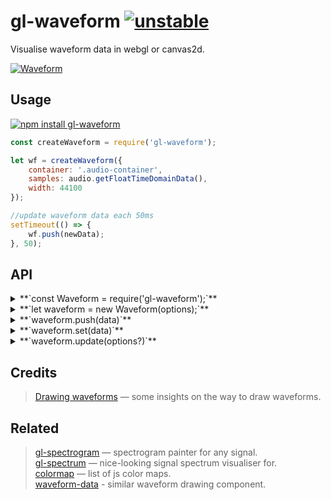 # gl-waveform [![unstable](http://badges.github.io/stability-badges/dist/unstable.svg)](http://github.com/badges/stability-badges)

Visualise waveform data in webgl or canvas2d.

[![Waveform](https://raw.githubusercontent.com/audio-lab/gl-waveform/gh-pages/preview.png "Waveform")](http://audio-lab.github.io/gl-waveform/)


## Usage

[![npm install gl-waveform](https://nodei.co/npm/gl-waveform.png?mini=true)](https://npmjs.org/package/gl-waveform/)

```js
const createWaveform = require('gl-waveform');

let wf = createWaveform({
	container: '.audio-container',
	samples: audio.getFloatTimeDomainData(),
	width: 44100
});

//update waveform data each 50ms
setTimeout(() => {
	wf.push(newData);
}, 50);
```

<!-- [**`See in action`**](TODO requirebin) -->

## API

<details><summary>**`const Waveform = require('gl-waveform');`**</summary>

Get waveform component class. `require('gl-waveform/2d')` for canvas-2d version.

</details>
<details><summary>**`let waveform = new Waveform(options);`**</summary>

Create waveform instance based off options:

```js
//container to place waveform element
container: document.body,

//waveform data, floats from -1..1 range
samples: timeDomainData,

//audio viewport settings
maxDecibels: -0,
minDecibels: -100,
sampleRate: 44100,

//how many samples fit to the full canvas width, i. e. 44100 for 1s of data
width: 1024,

//how many samples to skip from the left side of the buffer.
//undefined offset will move window to the tail of data, negative - from the tail.
offset: null,

//render line or fill
type: 'line',

//draw amplitude grid
grid: true,

//place lines in logarithmic fashion, which makes contrast of peaks
log: true,

//use db units or 0..1 range
db: true,

// List of colors to dye the data in, i. e. colormap
palette: ['white', 'black'],

//webgl-context options, or existing context instance
context: {
	antialias: false,
	width: 400,
	height: 200,
	canvas: canvas
}
```

</details>
<details><summary>**`waveform.push(data)`**</summary>

Add new data for the waveform. Data is whether single sample or array/float array with float values from `0..1` range. The visible slice will be automatically rerendered in next frame. So safely call push as many times as you need.

</details>
<details><summary>**`waveform.set(data)`**</summary>

Similar to push, but discards old data.

</details>
<details><summary>**`waveform.update(options?)`**</summary>

Update options, if required. Like, palette, grid type etc.

</details>

## Credits

> [Drawing waveforms](http://www.supermegaultragroovy.com/2009/10/06/drawing-waveforms/) — some insights on the way to draw waveforms.<br/>

## Related

> [gl-spectrogram](https://github.com/audio-lab/gl-spectrogram) — spectrogram painter for any signal.<br/>
> [gl-spectrum](https://github.com/audio-lab/gl-spectrum) — nice-looking signal spectrum visualiser for.<br/>
> [colormap](https://github.com/bpostlethwaite/colormap) — list of js color maps.<br/>
> [waveform-data](https://www.npmjs.com/package/waveform-data) - similar waveform drawing component.<br/>